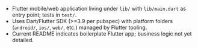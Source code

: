 - Flutter mobile/web application living under `lib/` with `lib/main.dart` as entry point; tests in `test/`.
- Uses Dart/Flutter SDK (>=3.9 per pubspec) with platform folders (`android/`, `ios/`, `web/`, etc.) managed by Flutter tooling.
- Current README indicates boilerplate Flutter app; business logic not yet detailed.